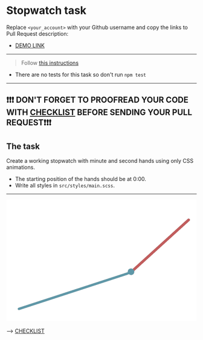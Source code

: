 # Stopwatch task

Replace `<your_account>` with your Github username and copy the links to Pull Request description:

- [DEMO LINK](https://rekhakilari.github.io/layout_stop-watch/)

---

> Follow [this instructions](https://github.com/mate-academy/layout_task-guideline#how-to-solve-the-layout-tasks-on-github)

- There are no tests for this task so don't run `npm test`

---

## ❗️❗️❗️ DON'T FORGET TO PROOFREAD YOUR CODE WITH [CHECKLIST](https://github.com/mate-academy/layout_stop-watch/blob/master/checklist.md) BEFORE SENDING YOUR PULL REQUEST❗️❗️❗️

## The task

Create a working stopwatch with minute and second hands using only CSS animations.

- The starting position of the hands should be at 0:00.
- Write all styles in `src/styles/main.scss`.

---

![demo](stopwatch.png)

--> [CHECKLIST](https://github.com/mate-academy/layout_stop-watch/blob/master/checklist.md)
